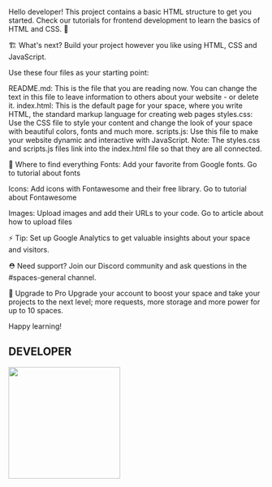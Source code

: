  Hello developer!
This project contains a basic HTML structure to get you started. Check our tutorials for frontend development to learn the basics of HTML and CSS. 🦄

🏗 What's next?
Build your project however you like using HTML, CSS and JavaScript.

Use these four files as your starting point:

README.md: This is the file that you are reading now. You can change the text in this file to leave information to others about your website - or delete it.
index.html: This is the default page for your space, where you write HTML, the standard markup language for creating web pages
styles.css: Use the CSS file to style your content and change the look of your space with beautiful colors, fonts and much more.
scripts.js: Use this file to make your website dynamic and interactive with JavaScript.
Note: The styles.css and scripts.js files link into the index.html file so that they are all connected.

🎨 Where to find everything
Fonts: Add your favorite from Google fonts.
Go to tutorial about fonts

Icons: Add icons with Fontawesome and their free library.
Go to tutorial about Fontawesome

Images: Upload images and add their URLs to your code.
Go to article about how to upload files

⚡️ Tip: Set up Google Analytics to get valuable insights about your space and visitors.

⛑ Need support?
Join our Discord community and ask questions in the #spaces-general channel.

🚀 Upgrade to Pro
Upgrade your account to boost your space and take your projects to the next level; more requests, more storage and more power for up to 10 spaces.

Happy learning!

## DEVELOPER


<a href="t.me/wangstrap"><img src="https://img.shields.io/badge/Developer%20Support%3F-yes-green?&style=flat-square?&logo=telegram" width=220px></a></p>
